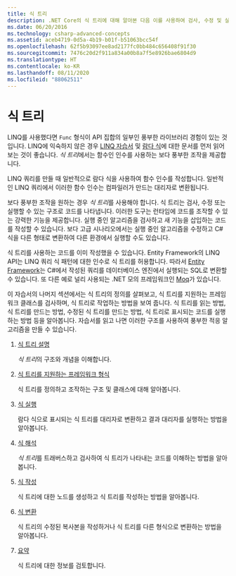 ```yaml
---
title: 식 트리
description: .NET Core의 식 트리에 대해 알아본 다음 이를 사용하여 검사, 수정 및 실행할 수 있는 구조로 코드를 나타내는 방법을 알아봅니다.
ms.date: 06/20/2016
ms.technology: csharp-advanced-concepts
ms.assetid: aceb4719-0d5a-4b19-b01f-b51063bcc54f
ms.openlocfilehash: 62f5b93097ee8ad2177fc0bb484c656408f91f30
ms.sourcegitcommit: 7476c20d2f911a834a00b8a7f5e8926bae6804d9
ms.translationtype: HT
ms.contentlocale: ko-KR
ms.lasthandoff: 08/11/2020
ms.locfileid: "88062511"
---
```

# <a name="expression-trees"></a>식 트리

LINQ를 사용했다면 `Func` 형식이 API 집합의 일부인 풍부한 라이브러리 경험이 있는 것입니다. LINQ에 익숙하지 않은 경우 [LINQ 자습서](linq/index.md) 및 [람다 식](language-reference/operators/lambda-expressions.md)에 대한 문서를 먼저 읽어보는 것이 좋습니다. *식 트리*에서는 함수인 인수를 사용하는 보다 풍부한 조작을 제공합니다.

LINQ 쿼리를 만들 때 일반적으로 람다 식을 사용하여 함수 인수를 작성합니다. 일반적인 LINQ 쿼리에서 이러한 함수 인수는 컴파일러가 만드는 대리자로 변환됩니다.

보다 풍부한 조작을 원하는 경우 *식 트리*를 사용해야 합니다.
식 트리는 검사, 수정 또는 실행할 수 있는 구조로 코드를 나타냅니다. 이러한 도구는 런타임에 코드를 조작할 수 있는 강력한 기능을 제공합니다. 실행 중인 알고리즘을 검사하고 새 기능을 삽입하는 코드를 작성할 수 있습니다. 보다 고급 시나리오에서는 실행 중인 알고리즘을 수정하고 C# 식을 다른 형태로 변환하여 다른 환경에서 실행할 수도 있습니다.

식 트리를 사용하는 코드를 이미 작성했을 수 있습니다. Entity Framework의 LINQ API는 LINQ 쿼리 식 패턴에 대한 인수로 식 트리를 허용합니다.
따라서 [Entity Framework](/ef/)는 C#에서 작성된 쿼리를 데이터베이스 엔진에서 실행되는 SQL로 변환할 수 있습니다. 또 다른 예로 널리 사용되는 .NET 모의 프레임워크인 [Moq](https://github.com/Moq/moq)가 있습니다.

이 자습서의 나머지 섹션에서는 식 트리의 정의를 살펴보고, 식 트리를 지원하는 프레임워크 클래스를 검사하며, 식 트리로 작업하는 방법을 보여 줍니다. 식 트리를 읽는 방법, 식 트리를 만드는 방법, 수정된 식 트리를 만드는 방법, 식 트리로 표시되는 코드를 실행하는 방법 등을 알아봅니다. 자습서를 읽고 나면 이러한 구조를 사용하여 풍부한 적응 알고리즘을 만들 수 있습니다.

1. [식 트리 설명](expression-trees-explained.md)

    *식 트리*의 구조와 개념을 이해합니다.

2. [식 트리를 지원하는 프레임워크 형식](expression-classes.md)

    식 트리를 정의하고 조작하는 구조 및 클래스에 대해 알아봅니다.

3. [식 실행](expression-trees-execution.md)

    람다 식으로 표시되는 식 트리를 대리자로 변환하고 결과 대리자를 실행하는 방법을 알아봅니다.

4. [식 해석](expression-trees-interpreting.md)

    *식 트리*를 트래버스하고 검사하여 식 트리가 나타내는 코드를 이해하는 방법을 알아봅니다.

5. [식 작성](expression-trees-building.md)

    식 트리에 대한 노드를 생성하고 식 트리를 작성하는 방법을 알아봅니다.

6. [식 변환](expression-trees-translating.md)

    식 트리의 수정된 복사본을 작성하거나 식 트리를 다른 형식으로 변환하는 방법을 알아봅니다.

7. [요약](expression-trees-summary.md)

    식 트리에 대한 정보를 검토합니다.
